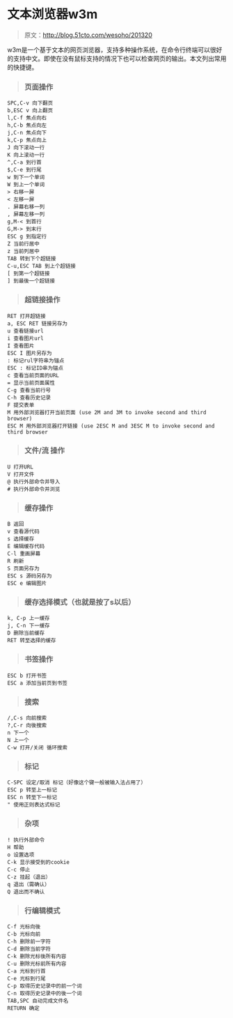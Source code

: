 # 文本浏览器w3m
> 原文：http://blog.51cto.com/wesoho/201320

w3m是一个基于文本的网页浏览器，支持多种操作系统，在命令行终端可以很好的支持中文。即使在没有鼠标支持的情况下也可以检查网页的输出。本文列出常用的快捷键。
> ### 页面操作

```
SPC,C-v 向下翻页
b,ESC v 向上翻页
l,C-f 焦点向右
h,C-b 焦点向左
j,C-n 焦点向下
k,C-p 焦点向上
J 向下滚动一行
K 向上滚动一行
^,C-a 到行首
$,C-e 到行尾
w 到下一个单词
W 到上一个单词
> 右移一屏
< 左移一屏
. 屏幕右移一列
, 屏幕左移一列
g,M-< 到首行
G,M-> 到末行
ESC g 到指定行
Z 当前行居中
z 当前列居中
TAB 转到下个超链接
C-u,ESC TAB 到上个超链接
[ 到第一个超链接
] 到最後一个超链接
```
> ### 超链接操作

```
RET 打开超链接
a, ESC RET 链接另存为
u 查看链接url
i 查看图片url
I 查看图片
ESC I 图片另存为
: 标记rul字符串为锚点
ESC : 标记ID串为锚点
c 查看当前页面的URL
= 显示当前页面属性
C-g 查看当前行号
C-h 查看历史记录
F 提交表单
M 用外部浏览器打开当前页面 (use 2M and 3M to invoke second and third browser)
ESC M 用外部浏览器打开链接 (use 2ESC M and 3ESC M to invoke second and third browser
```
> ### 文件/流 操作

```
U 打开URL
V 打开文件
@ 执行外部命令并导入
# 执行外部命令并浏览
```
> ### 缓存操作

```
B 返回
v 查看源代码
s 选择缓存
E 编辑缓存代码
C-l 重画屏幕
R 刷新
S 页面另存为
ESC s 源码另存为
ESC e 编辑图片
```
> ### 缓存选择模式（也就是按了s以后）

```
k, C-p 上一缓存
j, C-n 下一缓存
D 删除当前缓存
RET 转至选择的缓存
```
> ### 书签操作

```
ESC b 打开书签
ESC a 添加当前页到书签
```
> ### 搜索

```
/,C-s 向前搜索
?,C-r 向後搜索
n 下一个
N 上一个
C-w 打开/关闭 循环搜索
```
> ### 标记

```
C-SPC 设定/取消 标记（好像这个键一般被输入法占用了）
ESC p 转至上一标记
ESC n 转至下一标记
" 使用正则表达式标记
```
> ### 杂项

```
! 执行外部命令
H 帮助
o 设置选项
C-k 显示接受到的cookie
C-c 停止
C-z 挂起（退出）
q 退出（需确认）
Q 退出而不确认
```
> ### 行编辑模式

```
C-f 光标向後
C-b 光标向前
C-h 删除前一字符
C-d 删除当前字符
C-k 删除光标後所有内容
C-u 删除光标前所有内容
C-a 光标到行首
C-e 光标到行尾
C-p 取得历史记录中的前一个词
C-n 取得历史记录中的後一个词
TAB,SPC 自动完成文件名
RETURN 确定
```